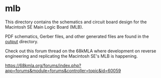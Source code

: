 # mlb

This directory contains the schematics and circuit board design for
the Macintosh SE Main Logic Board (MLB).

PDF schematics, Gerber files, and other generated files are found in
the [output](output) directory.

Check out this forum thread on the 68kMLA where development on reverse
engineering and replicating the Macintosh SE's MLB is happening.

https://68kmla.org/forums/index.php?app=forums&module=forums&controller=topic&id=60059

